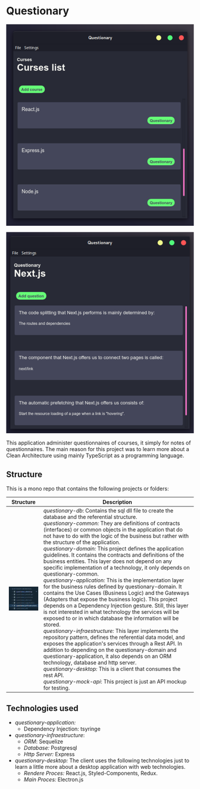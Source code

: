 # Questionary

![courses_list](./docs/assets/courses_list.png)

![courses_list](./docs/assets/questionary.png)

This application administer questionnaires of courses, it simply for notes of questionnaires. The main reason for this project was to learn more about a Clean Architecture using mainly TypeScript as a programming language.

## Structure

This is a mono repo that contains the following projects or folders:

| Structure                                                    | Description                                                  |
| ------------------------------------------------------------ | ------------------------------------------------------------ |
| <img src="./docs/assets/structure_workspace.png" alt="structure_workspace"  /> | *questionary-db*: Contains the sql dll file to create the database and the referential structure.<br />*questionary-common:* They are definitions of contracts (interfaces) or common objects in the application that do not have to do with the logic of the business but rather with the structure of the application.<br />*questionary-domain:* This project defines the application guidelines. It contains the contracts and definitions of the business entities. This layer does not depend on any specific implementation of a technology, it only depends on questionary-common.<br />*questionary-application:* This is the implementation layer for the business rules defined by questionary-domain. It contains the Use Cases (Business Logic) and the Gateways (Adapters that expose the business logic). This project depends on a Dependency Injection gesture. Still, this layer is not interested in what technology the services will be exposed to or in which database the information will be stored.<br />*questionary-infraestructure:* This layer implements the repository pattern, defines the referential data model, and exposes the application's services through a Rest API. In addition to depending on the questionary-domain and questionary-application, it also depends on an ORM technology, database and http server.<br />*questionary-desktop:* This is a client that consumes the rest API.<br />*questionary-mock-api*: This project is just an API mockup for testing. |



## Technologies used

* *questionary-application:*
  * Dependency Injection: tsyringe
* *questionary-infraestructure*:
  * *ORM*: Sequelize
  * *Database:* Postgresql
  * *Http Server:* Express
* *questionary-desktop:* The client uses the following technologies just to learn a little more about a desktop application with web technologies.
  * *Rendere Proces:* React.js, Styled-Components, Redux.
  * *Main Proces:* Electron.js

